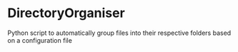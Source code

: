# DirectoryOrganiser
Python script to automatically group files into their respective folders based on a configuration file
